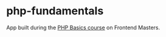 # php-fundamentals

App built during the [PHP Basics course](https://frontendmasters.com/courses/php/) on Frontend Masters.
